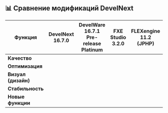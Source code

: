 ## 📊 **Сравнение модификаций DevelNext**

| **Функция**         | **DevelNext 16.7.0** | **DevelWare 16.7.1 Pre-release Platinum** | **FXE Studio 3.2.0** | **FLEXengine 11.2 (JPHP)** | **MeigoCode** | **DevelNext-community** |
|---------------------|----------------------|-------------------------------------------|----------------------|----------------------------|---------------|-------------------------|
| **Качество**        | 
| **Оптимизация**     | 
| **Визуал (дизайн)** | 
| **Стабильность**    | 
| **Новые функции**   | 
